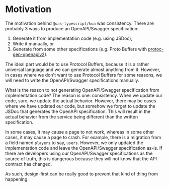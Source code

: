 ---
---

# Motivation

The motivation behind `@oas-typescript/koa` was consistency. There are probably 3 ways to produce an OpenAPI/Swagger specification:

1. Generate it from implementation code (e.g. using JSDoc),
2. Write it manually, or
3. Generate from some other specifications (e.g. Proto Buffers with [protoc-gen-openapiv2](https://github.com/grpc-ecosystem/grpc-gateway/tree/main/protoc-gen-openapiv2)).

The ideal part would be to use Protocol Buffers, because it is a rather universal language and we can generate almost anything from it. However, in cases where we don't want to use Protocol Buffers for some reasons, we will need to write the OpenAPI/Swagger specifications manually.

What is the reason to not generating OpenAPI/Swagger specification from implementation code? The reason is one: consistency. When we update our code, sure, we update the actual behavior. However, there may be cases where we have updated our code, but somehow we forget to update the JSDoc that generates the OpenAPI specification. This will result in the actual behavior from the service being different than the written specification.

In some cases, it may cause a page to not work, whereas in some other cases, it may cause a page to crash. For example, there is a migration from a field named `players` to say, `users`. However, we only updated the implementation code and leave the OpenAPI/Swagger specification as-is. If there are developers using our OpenAPI/Swagger specifications as the source of truth, this is dangerous because they will not know that the API contract has changed.

As such, design-first can be really good to prevent that kind of thing from happening.